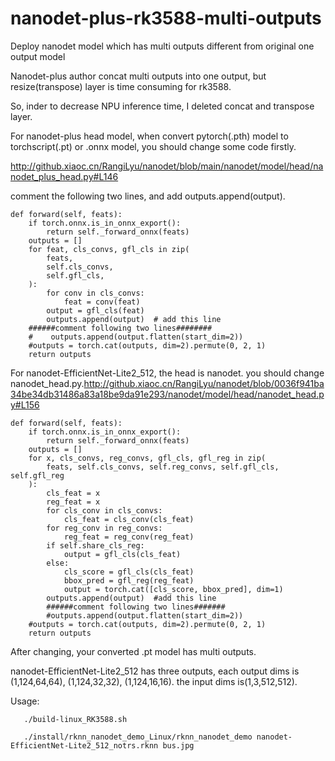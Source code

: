 # nanodet-plus-rk3588-multi-outputs
Deploy nanodet model which has multi outputs different from original one output model

Nanodet-plus author concat multi outputs into one output, but resize(transpose) layer is time consuming for rk3588.

So, inder to decrease NPU inference time, I deleted concat and transpose layer.

For nanodet-plus head model, when convert pytorch(.pth) model to torchscript(.pt) or .onnx model, you should change some code firstly.

http://github.xiaoc.cn/RangiLyu/nanodet/blob/main/nanodet/model/head/nanodet_plus_head.py#L146

comment the following two lines, and add outputs.append(output).

    def forward(self, feats):
        if torch.onnx.is_in_onnx_export():
            return self._forward_onnx(feats)
        outputs = []
        for feat, cls_convs, gfl_cls in zip(
            feats,
            self.cls_convs,
            self.gfl_cls,
        ):
            for conv in cls_convs:
                feat = conv(feat)
            output = gfl_cls(feat)
            outputs.append(output)  # add this line
        ######comment following two lines########
        #    outputs.append(output.flatten(start_dim=2))
        #outputs = torch.cat(outputs, dim=2).permute(0, 2, 1)
        return outputs
        
For nanodet-EfficientNet-Lite2_512, the head is nanodet. you should change nanodet_head.py.http://github.xiaoc.cn/RangiLyu/nanodet/blob/0036f941ba34be34db31486a83a18be9da91e293/nanodet/model/head/nanodet_head.py#L156

    def forward(self, feats):
        if torch.onnx.is_in_onnx_export():
            return self._forward_onnx(feats)
        outputs = []
        for x, cls_convs, reg_convs, gfl_cls, gfl_reg in zip(
            feats, self.cls_convs, self.reg_convs, self.gfl_cls, self.gfl_reg
        ):
            cls_feat = x
            reg_feat = x
            for cls_conv in cls_convs:
                cls_feat = cls_conv(cls_feat)
            for reg_conv in reg_convs:
                reg_feat = reg_conv(reg_feat)
            if self.share_cls_reg:
                output = gfl_cls(cls_feat)
            else:
                cls_score = gfl_cls(cls_feat)
                bbox_pred = gfl_reg(reg_feat)
                output = torch.cat([cls_score, bbox_pred], dim=1)
            outputs.append(output)  #add this line
            ######comment following two lines#######
            #outputs.append(output.flatten(start_dim=2))
        #outputs = torch.cat(outputs, dim=2).permute(0, 2, 1)
        return outputs
        
After changing,  your converted .pt model has multi outputs.

nanodet-EfficientNet-Lite2_512 has three outputs, each output dims is (1,124,64,64), (1,124,32,32), (1,124,16,16). 
the input dims is(1,3,512,512).

Usage: 

       ./build-linux_RK3588.sh

       ./install/rknn_nanodet_demo_Linux/rknn_nanodet_demo nanodet-EfficientNet-Lite2_512_notrs.rknn bus.jpg
